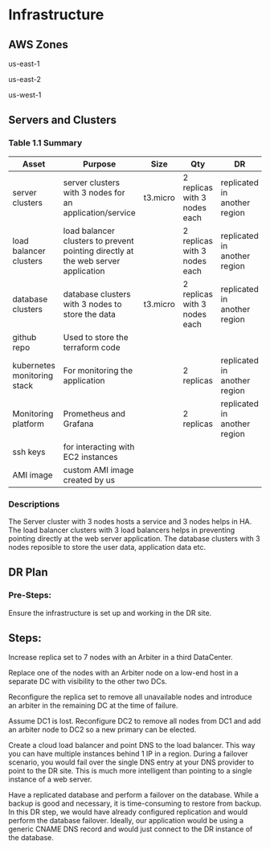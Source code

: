 # Infrastructure

## AWS Zones
us-east-1

us-east-2

us-west-1

## Servers and Clusters

### Table 1.1 Summary
| Asset      | Purpose           | Size                                                                   | Qty                                                             | DR                                                                                                           |
|------------|-------------------|------------------------------------------------------------------------|-----------------------------------------------------------------|--------------------------------------------------------------------------------------------------------------|
| server clusters | server clusters with 3 nodes for an application/service  | t3.micro | 2 replicas with 3 nodes each | replicated in another region |
| load balancer clusters | load balancer clusters to prevent pointing directly at the web server application  |  | 2 replicas with 3 nodes each | replicated in another region |
| database clusters | database clusters with 3 nodes to store the data  | t3.micro | 2 replicas with 3 nodes each | replicated in another region |
| github repo | Used to store the terraform code |  |  |  |
| kubernetes monitoring stack | For monitoring the application |  | 2 replicas | replicated in another region |
| Monitoring platform | Prometheus and Grafana  |  | 2 replicas | replicated in another region |
| ssh keys | for interacting with EC2 instances |  |  |  |
| AMI image | custom AMI image created by us |  |  |  |

### Descriptions
The Server cluster with 3 nodes hosts a service and 3 nodes helps in HA.
The load balancer clusters with 3 load balancers helps in preventing pointing directly at the web server application.
The database clusters with 3 nodes reposible to store the user data, application data etc.

## DR Plan
### Pre-Steps:
Ensure the infrastructure is set up and working in the DR site.

## Steps:

Increase replica set to 7 nodes with an Arbiter in a third DataCenter.

Replace one of the nodes with an Arbiter node on a low-end host in a separate DC with visibility to the other two DCs.

Reconfigure the replica set to remove all unavailable nodes and introduce an arbiter in the remaining DC at the time of failure.

 Assume DC1 is lost. Reconfigure DC2 to remove all nodes from DC1 and add an arbiter node to DC2 so a new primary can be elected.

Create a cloud load balancer and point DNS to the load balancer. This way you can have multiple instances behind 1 IP in a region. During a failover scenario, you would fail over the single DNS entry at your DNS provider to point to the DR site. This is much more intelligent than pointing to a single instance of a web server.

Have a replicated database and perform a failover on the database. While a backup is good and necessary, it is time-consuming to restore from backup. In this DR step, we would have already configured replication and would perform the database failover. Ideally, our application would be using a generic CNAME DNS record and would just connect to the DR instance of the database.
